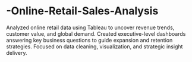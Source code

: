# -Online-Retail-Sales-Analysis
Analyzed online retail data using Tableau to uncover revenue trends, customer value, and global demand. Created executive-level dashboards answering key business questions to guide expansion and retention strategies. Focused on data cleaning, visualization, and strategic insight delivery.
